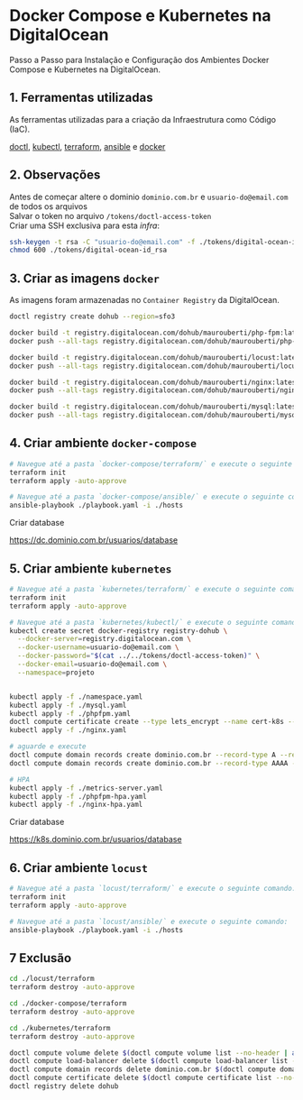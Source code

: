 # Docker Compose e Kubernetes na DigitalOcean

Passo a Passo para Instalação e Configuração dos Ambientes Docker Compose e Kubernetes na DigitalOcean.



## 1. Ferramentas utilizadas

As ferramentas utilizadas para a criação da Infraestrutura como Código (IaC).

[doctl](https://docs.digitalocean.com/reference/doctl/how-to/install/), 
[kubectl](https://kubernetes.io/pt-br/docs/tasks/tools/), 
[terraform](https://www.terraform.io/), 
[ansible](https://docs.ansible.com/) e 
[docker](https://docs.docker.com/engine/install/)



## 2. Observações

Antes de começar altere o dominio `dominio.com.br` e `usuario-do@email.com` de todos os arquivos  
Salvar o token no arquivo `/tokens/doctl-access-token`  
Criar uma SSH exclusiva para esta *infra*:

```bash
ssh-keygen -t rsa -C "usuario-do@email.com" -f ./tokens/digital-ocean-id_rsa -N ""
chmod 600 ./tokens/digital-ocean-id_rsa
```



## 3. Criar as imagens `docker`

As imagens foram armazenadas no `Container Registry` da DigitalOcean.

```bash
doctl registry create dohub --region=sfo3

docker build -t registry.digitalocean.com/dohub/maurouberti/php-fpm:latest ./dohub/php-fpm
docker push --all-tags registry.digitalocean.com/dohub/maurouberti/php-fpm

docker build -t registry.digitalocean.com/dohub/maurouberti/locust:latest ./dohub/locust
docker push --all-tags registry.digitalocean.com/dohub/maurouberti/locust

docker build -t registry.digitalocean.com/dohub/maurouberti/nginx:latest ./dohub/nginx
docker push --all-tags registry.digitalocean.com/dohub/maurouberti/nginx

docker build -t registry.digitalocean.com/dohub/maurouberti/mysql:latest ./dohub/mysql
docker push --all-tags registry.digitalocean.com/dohub/maurouberti/mysql
```



## 4. Criar ambiente `docker-compose`

```bash
# Navegue até a pasta `docker-compose/terraform/` e execute o seguinte comando:
terraform init
terraform apply -auto-approve

# Navegue até a pasta `docker-compose/ansible/` e execute o seguinte comando:
ansible-playbook ./playbook.yaml -i ./hosts
```

Criar database

https://dc.dominio.com.br/usuarios/database



## 5. Criar ambiente `kubernetes`

```bash
# Navegue até a pasta `kubernetes/terraform/` e execute o seguinte comando:
terraform init
terraform apply -auto-approve

# Navegue até a pasta `kubernetes/kubectl/` e execute o seguinte comando:
kubectl create secret docker-registry registry-dohub \
  --docker-server=registry.digitalocean.com \
  --docker-username=usuario-do@email.com \
  --docker-password="$(cat ../../tokens/doctl-access-token)" \
  --docker-email=usuario-do@email.com \
  --namespace=projeto


kubectl apply -f ./namespace.yaml
kubectl apply -f ./mysql.yaml
kubectl apply -f ./phpfpm.yaml
doctl compute certificate create --type lets_encrypt --name cert-k8s --dns-names k8s.dominio.com.br
kubectl apply -f ./nginx.yaml

# aguarde e execute
doctl compute domain records create dominio.com.br --record-type A --record-name k8s --record-ttl 1800 --record-data $(kubectl get svc -n projeto | grep nginx-load-balancer | awk '{print $4}' | cut -d ',' -f 1)
doctl compute domain records create dominio.com.br --record-type AAAA --record-name k8s --record-ttl 1800 --record-data $(kubectl get svc -n projeto | grep nginx-load-balancer | awk '{print $4}' | cut -d ',' -f 2)

# HPA
kubectl apply -f ./metrics-server.yaml
kubectl apply -f ./phpfpm-hpa.yaml
kubectl apply -f ./nginx-hpa.yaml
```

Criar database

https://k8s.dominio.com.br/usuarios/database



## 6. Criar ambiente `locust`

```bash
# Navegue até a pasta `locust/terraform/` e execute o seguinte comando:
terraform init
terraform apply -auto-approve

# Navegue até a pasta `locust/ansible/` e execute o seguinte comando:
ansible-playbook ./playbook.yaml -i ./hosts
```



## 7 Exclusão

```bash
cd ./locust/terraform
terraform destroy -auto-approve

cd ./docker-compose/terraform
terraform destroy -auto-approve

cd ./kubernetes/terraform
terraform destroy -auto-approve

doctl compute volume delete $(doctl compute volume list --no-header | awk '{print $1}') --force
doctl compute load-balancer delete $(doctl compute load-balancer list --no-header | awk '{print $1}') --force
doctl compute domain records delete dominio.com.br $(doctl compute domain records list dominio.com.br | grep k8s | grep -v www | awk '{print $1}') --force
doctl compute certificate delete $(doctl compute certificate list --no-header | awk '{print $1}') --force
doctl registry delete dohub
```
